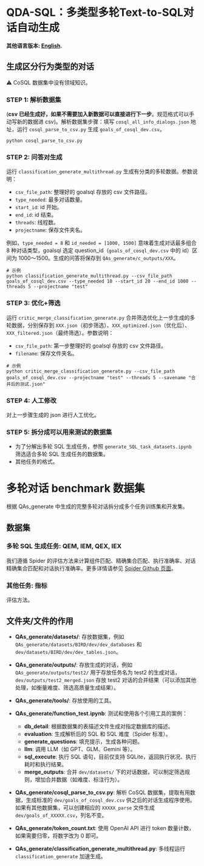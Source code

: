 # QDA-SQL：多类型多轮Text-to-SQL对话自动生成
**其他语言版本: [English](README.md).**



## 生成区分行为类型的对话
⚠️ CoSQL 数据集中没有领域知识。

### STEP 1: 解析数据集
(**csv 已经生成好，如果不需要加入新数据可以直接进行下一步**。规范格式可以手动写新的数据进 csv)。解析数据集步骤：填写 `cosql_all_info_dialogs.json` 地址，运行 `cosql_parse_to_csv.py` 生成 `goals_of_cosql_dev.csv`。
```
python cosql_parse_to_csv.py
```

### STEP 2: 问答对生成
运行 `classification_generate_multithread.py` 生成有分类的多轮数据。参数说明：
- `csv_file_path`: 整理好的 goalsql 存放的 csv 文件路径。
- `type_needed`: 最多对话数量。
- `start_id`: id 开始。
- `end_id`: id 结束。
- `threads`: 线程数。
- `projectname`: 保存文件夹名。

例如，`type_needed = 8` 和 `id_needed = [1000, 1500]` 意味着生成对话最多组合 8 种对话类型，goalsql 选定 question_id（`goals_of_cosql_dev.csv` 中的 id）区间为 1000～1500。生成的问答将保存到 `QAs_generate/c_outputs/XXX`。
```
# 示例
python classification_generate_multithread.py --csv_file_path goals_of_cosql_dev.csv --type_needed 10 --start_id 20 --end_id 1000 --threads 5 --projectname "test"
```

### STEP 3: 优化+筛选
运行 `critic_merge_classification_generate.py` 合并筛选优化上一步生成的多轮数据，分别保存到 `XXX.json`（初步筛选）、`XXX_optimized.json`（优化后）、`XXX_filtered.json`（最终筛选）。参数说明：
- `csv_file_path`: 第一步整理好的 goalsql 存放的 csv 文件路径。
- `filename`: 保存文件夹名。
```
# 示例
python critic_merge_classification_generate.py --csv_file_path goals_of_cosql_dev.csv --projectname "test" --threads 5 --savename "合并后的测试.json"
```

### STEP 4: 人工修改
对上一步骤生成的 json 进行人工优化。

### STEP 5: 拆分成可以用来测试的数据集
- 为了分解出多轮 SQL 生成任务，参照 `generate_SQL_task_datasets.ipynb` 筛选适合多轮 SQL 生成任务的数据集。
- 其他任务的格式。

# 多轮对话 benchmark 数据集
根据 QAs_generate 中生成的完整多轮对话拆分成多个任务训练集和开发集。

## 数据集
### 多轮 SQL 生成任务: QEM, IEM, QEX, IEX
我们遵循 Spider 的评估方法来计算组件匹配、精确集合匹配、执行准确率、对话精确集合匹配和对话执行准确率。更多详情请参见 [Spider Github 页面](https://github.com/taoyds/spider)。

### 其他任务: 指标
评估方法。

## 文件夹/文件的作用

- **QAs_generate/datasets/**: 存放数据集，例如 `QAs_generate/datasets/BIRD/dev/dev_databases` 和 `dev/datasets/BIRD/dev/dev_tables.json`。
- **QAs_generate/outputs/**: 存放生成的对话，例如 `QAs_generate/outputs/test2/` 用于存放任务名为 test2 的生成对话，`dev/outputs/test2_merged.json` 存放 test2 对话的合并结果（可以添加其他处理，如衡量难度、筛选高质量生成结果）。
- **QAs_generate/tools/**: 存放使用的工具。

- **QAs_generate/function_test.ipynb**: 测试和使用各个引用工具的案例：
  - **db_detail**: 根据数据集的表描述文件生成对指定数据库的描述。
  - **evaluation**: 生成解析后的 SQL 和 SQL 难度（Spider 标准）。
  - **generate_questions**: 填充提示，生成各种问题。
  - **llm**: 调用 LLM（如 GPT、GLM、Gemini 等）。
  - **sql_execute**: 执行 SQL 语句，目前仅支持 SQLite，返回执行状况、执行耗时和执行结果。
  - **merge_outputs**: 合并 `dev/datasets/` 下的对话数据，可以制定筛选规则，增加合并数据（如难度、标注行为）。

- **QAs_generate/cosql_parse_to_csv.py**: 解析 CoSQL 数据集，提取有用数据，生成标准的 `dev/goals_of_cosql_dev.csv` 供之后的对话生成程序使用。如果有其他数据集，可以创建相应的 `XXXXX_parse` 文件生成 `dev/goals_of_XXXXX.csv`，列名不变。

- **QAs_generate/token_count.txt**: 使用 OpenAI API 进行 token 数量计数，如果需要归零，将数字改为 0 即可。

- **QAs_generate/classification_generate_multithread.py**: 多线程运行 `classification_generate` 加速生成。